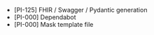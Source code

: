 - [PI-125] FHIR / Swagger / Pydantic generation
- [PI-000] Dependabot
- [PI-000] Mask template file
